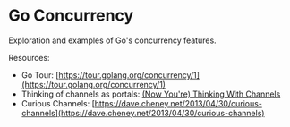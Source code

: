 # Go Concurrency

Exploration and examples of Go's concurrency features.

Resources:
- Go Tour: [https://tour.golang.org/concurrency/1](https://tour.golang.org/concurrency/1)
- Thinking of channels as portals: [(Now You're) Thinking With Channels](https://web.archive.org/web/20200414222519/https://blog.mergermarket.it/now-youre-thinking-with-channels/#fnref3)
- Curious Channels: [https://dave.cheney.net/2013/04/30/curious-channels](https://dave.cheney.net/2013/04/30/curious-channels)
